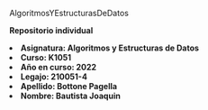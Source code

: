 AlgoritmosYEstructurasDeDatos  
  
    
**Repositorio individual**  
   
   
**<li>Asignatura: Algoritmos y Estructuras de Datos**  
  **<li>Curso: K1051**  
  **<li>Año en curso: 2022**  
  **<li>Legajo: 210051-4**  
  **<li>Apellido: Bottone Pagella**    
  **<li>Nombre: Bautista Joaquin**  

